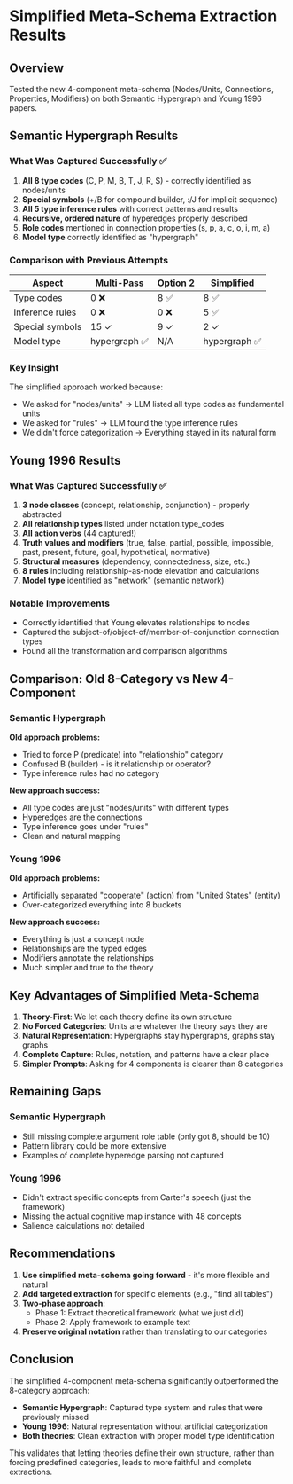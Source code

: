 # Simplified Meta-Schema Extraction Results

## Overview
Tested the new 4-component meta-schema (Nodes/Units, Connections, Properties, Modifiers) on both Semantic Hypergraph and Young 1996 papers.

## Semantic Hypergraph Results

### What Was Captured Successfully ✅
1. **All 8 type codes** (C, P, M, B, T, J, R, S) - correctly identified as nodes/units
2. **Special symbols** (+/B for compound builder, :/J for implicit sequence)
3. **All 5 type inference rules** with correct patterns and results
4. **Recursive, ordered nature** of hyperedges properly described
5. **Role codes** mentioned in connection properties (s, p, a, c, o, i, m, a)
6. **Model type** correctly identified as "hypergraph"

### Comparison with Previous Attempts
| Aspect | Multi-Pass | Option 2 | Simplified |
|--------|------------|----------|------------|
| Type codes | 0 ❌ | 8 ✅ | 8 ✅ |
| Inference rules | 0 ❌ | 0 ❌ | 5 ✅ |
| Special symbols | 15 ✓ | 9 ✓ | 2 ✓ |
| Model type | hypergraph ✅ | N/A | hypergraph ✅ |

### Key Insight
The simplified approach worked because:
- We asked for "nodes/units" → LLM listed all type codes as fundamental units
- We asked for "rules" → LLM found the type inference rules
- We didn't force categorization → Everything stayed in its natural form

## Young 1996 Results  

### What Was Captured Successfully ✅
1. **3 node classes** (concept, relationship, conjunction) - properly abstracted
2. **All relationship types** listed under notation.type_codes
3. **All action verbs** (44 captured!)
4. **Truth values and modifiers** (true, false, partial, possible, impossible, past, present, future, goal, hypothetical, normative)
5. **Structural measures** (dependency, connectedness, size, etc.)
6. **8 rules** including relationship-as-node elevation and calculations
7. **Model type** identified as "network" (semantic network)

### Notable Improvements
- Correctly identified that Young elevates relationships to nodes
- Captured the subject-of/object-of/member-of-conjunction connection types
- Found all the transformation and comparison algorithms

## Comparison: Old 8-Category vs New 4-Component

### Semantic Hypergraph
**Old approach problems:**
- Tried to force P (predicate) into "relationship" category
- Confused B (builder) - is it relationship or operator?
- Type inference rules had no category

**New approach success:**
- All type codes are just "nodes/units" with different types
- Hyperedges are the connections
- Type inference goes under "rules"
- Clean and natural mapping

### Young 1996
**Old approach problems:**
- Artificially separated "cooperate" (action) from "United States" (entity)
- Over-categorized everything into 8 buckets

**New approach success:**
- Everything is just a concept node
- Relationships are the typed edges
- Modifiers annotate the relationships
- Much simpler and true to the theory

## Key Advantages of Simplified Meta-Schema

1. **Theory-First**: We let each theory define its own structure
2. **No Forced Categories**: Units are whatever the theory says they are
3. **Natural Representation**: Hypergraphs stay hypergraphs, graphs stay graphs
4. **Complete Capture**: Rules, notation, and patterns have a clear place
5. **Simpler Prompts**: Asking for 4 components is clearer than 8 categories

## Remaining Gaps

### Semantic Hypergraph
- Still missing complete argument role table (only got 8, should be 10)
- Pattern library could be more extensive
- Examples of complete hyperedge parsing not captured

### Young 1996  
- Didn't extract specific concepts from Carter's speech (just the framework)
- Missing the actual cognitive map instance with 48 concepts
- Salience calculations not detailed

## Recommendations

1. **Use simplified meta-schema going forward** - it's more flexible and natural
2. **Add targeted extraction** for specific elements (e.g., "find all tables")
3. **Two-phase approach**: 
   - Phase 1: Extract theoretical framework (what we just did)
   - Phase 2: Apply framework to example text
4. **Preserve original notation** rather than translating to our categories

## Conclusion

The simplified 4-component meta-schema significantly outperformed the 8-category approach:
- **Semantic Hypergraph**: Captured type system and rules that were previously missed
- **Young 1996**: Natural representation without artificial categorization
- **Both theories**: Clean extraction with proper model type identification

This validates that letting theories define their own structure, rather than forcing predefined categories, leads to more faithful and complete extractions.